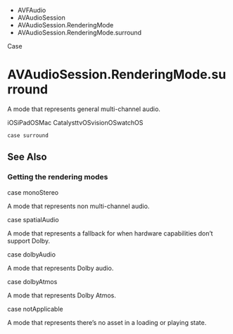 

- AVFAudio
- AVAudioSession
- AVAudioSession.RenderingMode
-  AVAudioSession.RenderingMode.surround 

Case

# AVAudioSession.RenderingMode.surround

A mode that represents general multi-channel audio.

iOSiPadOSMac CatalysttvOSvisionOSwatchOS

``` source
case surround
```

## See Also

### Getting the rendering modes

case monoStereo

A mode that represents non multi-channel audio.

case spatialAudio

A mode that represents a fallback for when hardware capabilities don’t support Dolby.

case dolbyAudio

A mode that represents Dolby audio.

case dolbyAtmos

A mode that represents Dolby Atmos.

case notApplicable

A mode that represents there’s no asset in a loading or playing state.

